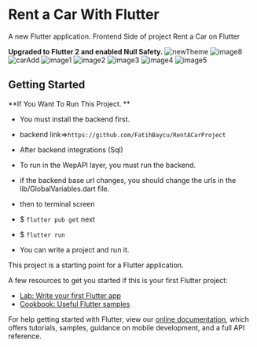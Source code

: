 # Rent a Car With Flutter

A new Flutter application.
    Frontend Side of project Rent a Car on Flutter
    
 **Upgraded to Flutter 2 and enabled Null Safety.**
![newTheme](https://github.com/FatihBaycu/RentACarWithFlutter/blob/main/scrennshots/7.png)
![image8](https://github.com/FatihBaycu/RentACarWithFlutter/blob/main/scrennshots/8.PNG)
![carAdd](https://github.com/FatihBaycu/RentACarWithFlutter/blob/main/scrennshots/1.PNG)
![image1](https://github.com/FatihBaycu/RentACarWithFlutter/blob/main/scrennshots/2.PNG)
![image2](https://github.com/FatihBaycu/RentACarWithFlutter/blob/main/scrennshots/3.PNG)
![image3](https://github.com/FatihBaycu/RentACarWithFlutter/blob/main/scrennshots/4.PNG)
![image4](https://github.com/FatihBaycu/RentACarWithFlutter/blob/main/scrennshots/5.PNG)
![image5](https://github.com/FatihBaycu/RentACarWithFlutter/blob/main/scrennshots/6.PNG)



## Getting Started

**If You Want To Run This Project. **
- You must install the backend first.
- backend link=>`https://github.com/FatihBaycu/RentACarProject`
- After backend integrations (Sql)

- To run in the WepAPI layer, you must run the backend.

- if the backend base url changes, you should change the urls in the lib/GlobalVariables.dart file.

- then to terminal screen
- $ `flutter pub get`
next
- $ `flutter run`
- You can write a project and run it.

This project is a starting point for a Flutter application.

A few resources to get you started if this is your first Flutter project:

- [Lab: Write your first Flutter app](https://flutter.dev/docs/get-started/codelab)
- [Cookbook: Useful Flutter samples](https://flutter.dev/docs/cookbook)

For help getting started with Flutter, view our
[online documentation](https://flutter.dev/docs), which offers tutorials,
samples, guidance on mobile development, and a full API reference.
